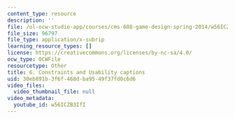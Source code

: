 ```yaml
---
content_type: resource
description: ''
file: /ol-ocw-studio-app/courses/cms-608-game-design-spring-2014/w56ICZB3IfI_captions.webvtt
file_size: 96797
file_type: application/x-subrip
learning_resource_types: []
license: https://creativecommons.org/licenses/by-nc-sa/4.0/
ocw_type: OCWFile
resourcetype: Other
title: 6. Constraints and Usability captions
uid: 30eb891b-3f6f-468d-ba95-49f37fd0c6d6
video_files:
  video_thumbnail_file: null
video_metadata:
  youtube_id: w56ICZB3IfI
---
```

